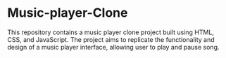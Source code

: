 # Music-player-Clone
 This repository contains a music player clone project built using HTML, CSS, and JavaScript. The project aims to replicate the functionality and design of a music player interface, allowing user to play and pause song.
